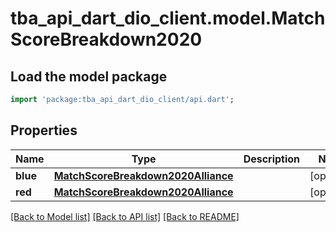 # tba_api_dart_dio_client.model.MatchScoreBreakdown2020

## Load the model package
```dart
import 'package:tba_api_dart_dio_client/api.dart';
```

## Properties
Name | Type | Description | Notes
------------ | ------------- | ------------- | -------------
**blue** | [**MatchScoreBreakdown2020Alliance**](MatchScoreBreakdown2020Alliance.md) |  | [optional] 
**red** | [**MatchScoreBreakdown2020Alliance**](MatchScoreBreakdown2020Alliance.md) |  | [optional] 

[[Back to Model list]](../README.md#documentation-for-models) [[Back to API list]](../README.md#documentation-for-api-endpoints) [[Back to README]](../README.md)


